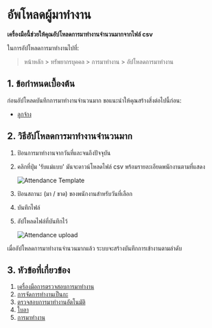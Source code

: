 <!-- add-breadcrumbs -->
# อัพโหลดผู้มาทำงาน

**เครื่องมือนี้ช่วยให้คุณอัปโหลดการมาทำงานจำนวนมากจากไฟล์ csv**

ในการอัปโหลดการมาทำงานไปที่:

> หน้าหลัก > ทรัพยากรบุคคล > การมาทำงาน > อัปโหลดการมาทำงาน


## 1. ข้อกำหนดเบื้องต้น

ก่อนอัปโหลดบันทึกการมาทำงานจำนวนมาก ขอแนะนำให้คุณสร้างสิ่งต่อไปนี้ก่อน:

* [ลูกจ้าง](/docs/user/manual/th/human-resources/employee)


## 2. วิธีอัปโหลดการมาทำงานจำนวนมาก

1. ป้อนการมาทำงานจากวันที่และจนถึงปัจจุบัน
1. คลิกที่ปุ่ม 'รับแม่แบบ' มันจะดาวน์โหลดไฟล์ csv พร้อมรายละเอียดพนักงานตามที่แสดง

    <img class="screenshot" alt="Attendance Template" src="{{docs_base_url}}/assets/img/human-resources/upload-attendance1.png">

1. ป้อนสถานะ (มา / ขาด) ของพนักงานสำหรับวันที่เลือก
1. บันทึกไฟล์
1. อัปโหลดไฟล์ที่บันทึกไว้


    <img class="screenshot" alt="Attendance upload" src="{{docs_base_url}}/assets/img/human-resources/upload-attendance.png">


เมื่ออัปโหลดการมาทำงานจำนวนมากแล้ว ระบบจะสร้างบันทึกการเข้างานตามลำดับ


## 3. หัวข้อที่เกี่ยวข้อง


1. [เครื่องมือการตรวจสอบการมาทำงาน](/docs/user/manual/th/human-resources/employee-attendance-tool)
1. [การจัดการทำงานเป็นกะ](/docs/user/manual/th/human-resources/shift-management)
1. [ตรวจสอบการมาทำงานอัตโนมัติ](/docs/user/manual/th/human-resources/auto-attendance)
1. [ใบลา](/docs/user/manual/th/human-resources/attendance-request)
1. [การมาทำงาน](/docs/user/manual/th/human-resources/attendance)
